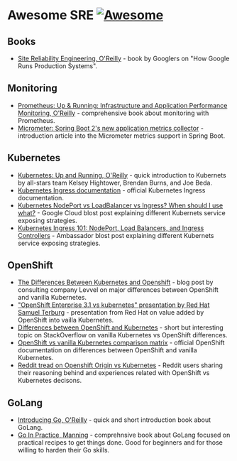 # Awesome SRE [![Awesome](https://cdn.rawgit.com/sindresorhus/awesome/d7305f38d29fed78fa85652e3a63e154dd8e8829/media/badge.svg)](https://github.com/sindresorhus/awesome)

## Books
- [Site Reliability Engineering, O'Reilly](https://www.amazon.com/Site-Reliability-Engineering-Production-Systems/dp/149192912X) - book by Googlers on "How Google Runs Production Systems".

## Monitoring

- [Prometheus: Up & Running: Infrastructure and Application Performance Monitoring, O'Reilly](https://www.amazon.com/Prometheus-Infrastructure-Application-Performance-Monitoring/dp/1492034142) - comprehensive book about monitoring with Prometheus.
- [Micrometer: Spring Boot 2's new application metrics collector](https://spring.io/blog/2018/03/16/micrometer-spring-boot-2-s-new-application-metrics-collector) - introduction article into the Micrometer metrics support in Spring Boot.

## Kubernetes

- [Kubernetes: Up and Running, O'Reilly](http://shop.oreilly.com/product/0636920043874.do) - quick introduction to Kubernets by all-stars team Kelsey Hightower, Brendan Burns, and Joe Beda.
- [Kubernetes Ingress documentation](https://kubernetes.io/docs/concepts/services-networking/ingress) - official Kubernetes Ingress documentation.
- [Kubernetes NodePort vs LoadBalancer vs Ingress? When should I use what?](https://medium.com/google-cloud/kubernetes-nodeport-vs-loadbalancer-vs-ingress-when-should-i-use-what-922f010849e0) - Google Cloud blost post explaining different Kubernets service exposing strategies.
- [Kubernetes Ingress 101: NodePort, Load Balancers, and Ingress Controllers](https://blog.getambassador.io/kubernetes-ingress-nodeport-load-balancers-and-ingress-controllers-6e29f1c44f2d) - Ambassador blost post explaining different Kubernets service exposing strategies.

## OpenShift

- [The Differences Between Kubernetes and Openshift](https://medium.com/levvel-consulting/the-differences-between-kubernetes-and-openshift-ae778059a90e) - blog post by consulting company Levvel on major differences between OpenShift and vanilla Kubernetes.
- ["OpenShift Enterprise 3.1 vs kubernetes" presentation by Red Hat Samuel Terburg](https://www.slideshare.net/SamuelTerburg/openshift-enterprise-31-vs-kubernetes) - presentation from Red Hat on value added by OpenShift into vailla Kubernetes.
- [Differences between OpenShift and Kubernetes](https://stackoverflow.com/questions/42678061/differences-between-openshift-and-kubernetes) - short but interesting topic on StackOverflow on vanilla Kubernetes vs OpenShift differences.
- [OpenShift vs vanilla Kubernetes comparison matrix](https://www.openshift.com/learn/topics/kubernetes) - official OpenShift documentation on differences between OpenShift and vanilla Kubernetes.
- [Reddit tread on Openshift Origin vs Kubernetes](https://www.reddit.com/r/devops/comments/59ql4r/openshift_origin_vs_kubernetes/) - Reddit users sharing their reasoning behind and experiences related with OpenShift vs Kubernetes decisons.

## GoLang

- [Introducing Go, O'Reilly](https://www.amazon.com/Introducing-Go-Reliable-Scalable-Programs/dp/1491941952) - quick and short introduction book about GoLang.
- [Go In Practice, Manning](https://www.amazon.com/Go-Practice-Techniques-Matt-Butcher/dp/1633430073) - comprehnsive book about GoLang focused on practical recipes to get things done. Good for beginners and for those willing to harden their Go skills.
